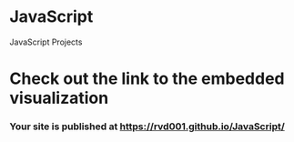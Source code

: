 # JavaScript
JavaScript Projects

# Check out the link to the embedded visualization
###  Your site is published at https://rvd001.github.io/JavaScript/
